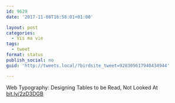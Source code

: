 ```yaml
---
id: 9629
date: '2017-11-08T16:58:01+01:00'

layout: post
categories:
  - Vis ma vie
tags:
  - tweet
format: status
publish_social: no
guid: 'http://tweets.local/?birdsite_tweet=928305617940434944'

---
```


Web Typography: Designing Tables to be Read, Not Looked At [bit.ly/2zD3DGB](http://bit.ly/2zD3DGB)